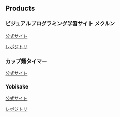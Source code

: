 ## Products
### ビジュアルプログラミング学習サイト メクルン  
[公式サイト](https://mekurun.com/)

[レポジトリ](https://github.com/Mekurun/mekurun.com)

### カップ麺タイマー  
[公式サイト](https://cupmenbot.nztm.io/)　　

### Yobikake  
[公式サイト](https://yobikake.com/)

[レポジトリ](https://github.com/nztm/Yobikake)　　
